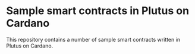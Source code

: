 # Sample smart contracts in Plutus on Cardano

This repository contains a number of sample smart contracts written in Plutus on Cardano.